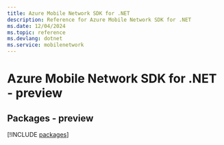 ```yaml
---
title: Azure Mobile Network SDK for .NET
description: Reference for Azure Mobile Network SDK for .NET
ms.date: 12/04/2024
ms.topic: reference
ms.devlang: dotnet
ms.service: mobilenetwork
---
```

# Azure Mobile Network SDK for .NET - preview
## Packages - preview
[!INCLUDE [packages](mobile-network-index.md)]